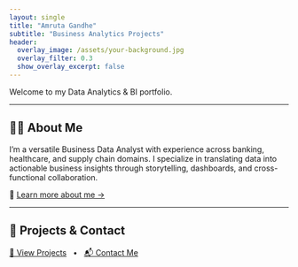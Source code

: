```yaml
---
layout: single
title: "Amruta Gandhe"
subtitle: "Business Analytics Projects"
header:
  overlay_image: /assets/your-background.jpg
  overlay_filter: 0.3
  show_overlay_excerpt: false
---
```


Welcome to my Data Analytics & BI portfolio.

---

## 👩‍💻 About Me

I’m a versatile Business Data Analyst with experience across banking, healthcare, and supply chain domains. I specialize in translating data into actionable business insights through storytelling, dashboards, and cross-functional collaboration.

🔗 [Learn more about me →](/about/)

---

## 📁 Projects & Contact

[📁 View Projects](/projects/) &nbsp; • &nbsp; [📬 Contact Me](/contact/)
